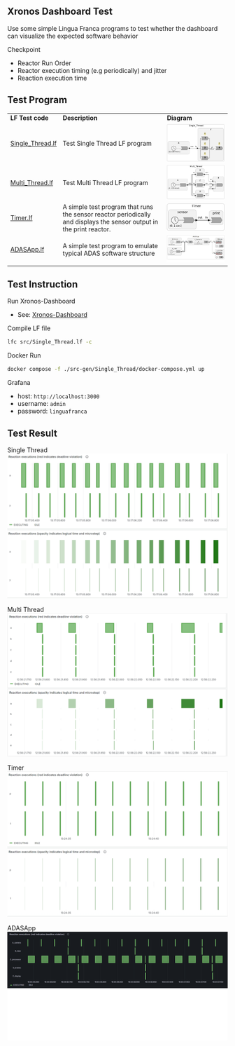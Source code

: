 ## Xronos Dashboard Test
Use some simple Lingua Franca programs to test whether the dashboard can visualize the expected software behavior

Checkpoint
- Reactor Run Order
- Reactor execution timing (e.g periodically) and jitter
- Reaction execution time

## Test Program

<table>
<tr>
<td> <b>LF Test code</b> </td>
<td> <b>Description</b> </td>
<td> <b>Diagram</b> </td>
</tr>
<tr>
<td> <a href="src/Single_Thread.lf">Single_Thread.lf</a>
<td> Test Single Thread LF program </td>
<td> <img src="doc/pic/Single_Thread.png" alt="Single_Thread.png" width="400">
</tr>
<tr>
<td> <a href="src/Multi_Thread.lf">Multi_Thread.lf</a>
<td> Test Multi Thread LF program </td>
<td> <img src="doc/pic/Multi_Thread.png" alt="Multi_Thread.png" width="400">
</tr>
<tr>
<td> <a href="src/Timer.lf">Timer.lf</a>
<td> A simple test program that runs the sensor reactor periodically and displays the sensor output in the print reactor.  </td>
<td> <img src="doc/pic/Timer.png" alt="Timer.png" width="400">
</tr>
<tr>
<td> <a href="src/ADASApp.lf">ADASApp.lf</a>
<td> A simple test program to emulate typical ADAS software structure</td>
<td> <img src="doc/pic/ADASApp.png" alt="ADASApp.png" width="400">
</tr>
</table>

## Test Instruction

Run Xronos-Dashboard
- See: [Xronos-Dashboard](https://github.com/xronos-inc/xronos-dashboard/tree/main)

Compile LF file
```sh
lfc src/Single_Thread.lf -c
```

Docker Run 
```sh
docker compose -f ./src-gen/Single_Thread/docker-compose.yml up
```
Grafana
- host: `http://localhost:3000`
- username: `admin`
- password: `linguafranca`

## Test Result

Single Thread
<img src="doc/pic/Single_Thread_Result.png" alt="Single_Thread_Result">

Multi Thread
<img src="doc/pic/Multi_Thread_Result.png" alt="Multi_Thread_Result">

Timer
<img src="doc/pic/Timer_Result.png" alt="Timer_Result">

ADASApp
<img src="doc/pic/ADASApp_Result.png" alt="ADASApp_Result">
